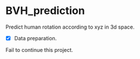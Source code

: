 # BVH_prediction
Predict human rotation according to xyz in 3d space.

- [x] Data preparation.

Fail to continue this project.
